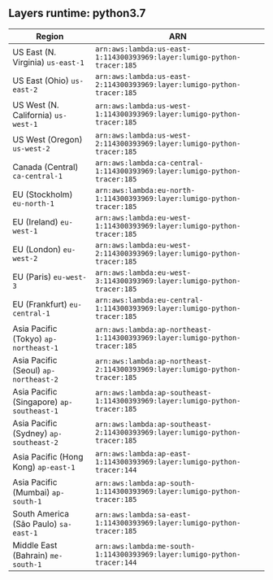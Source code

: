 Layers runtime: python3.7
----
| Region | ARN |
| --- | --- |
|US East (N. Virginia)  `us-east-1`|`arn:aws:lambda:us-east-1:114300393969:layer:lumigo-python-tracer:185`|
|US East (Ohio)  `us-east-2`|`arn:aws:lambda:us-east-2:114300393969:layer:lumigo-python-tracer:185`|
|US West (N. California)  `us-west-1`|`arn:aws:lambda:us-west-1:114300393969:layer:lumigo-python-tracer:185`|
|US West (Oregon)  `us-west-2`|`arn:aws:lambda:us-west-2:114300393969:layer:lumigo-python-tracer:185`|
|Canada (Central)  `ca-central-1`|`arn:aws:lambda:ca-central-1:114300393969:layer:lumigo-python-tracer:185`|
|EU (Stockholm)  `eu-north-1`|`arn:aws:lambda:eu-north-1:114300393969:layer:lumigo-python-tracer:185`|
|EU (Ireland)  `eu-west-1`|`arn:aws:lambda:eu-west-1:114300393969:layer:lumigo-python-tracer:185`|
|EU (London)  `eu-west-2`|`arn:aws:lambda:eu-west-2:114300393969:layer:lumigo-python-tracer:185`|
|EU (Paris)  `eu-west-3`|`arn:aws:lambda:eu-west-3:114300393969:layer:lumigo-python-tracer:185`|
|EU (Frankfurt)  `eu-central-1`|`arn:aws:lambda:eu-central-1:114300393969:layer:lumigo-python-tracer:185`|
|Asia Pacific (Tokyo)  `ap-northeast-1`|`arn:aws:lambda:ap-northeast-1:114300393969:layer:lumigo-python-tracer:185`|
|Asia Pacific (Seoul)  `ap-northeast-2`|`arn:aws:lambda:ap-northeast-2:114300393969:layer:lumigo-python-tracer:185`|
|Asia Pacific (Singapore)  `ap-southeast-1`|`arn:aws:lambda:ap-southeast-1:114300393969:layer:lumigo-python-tracer:185`|
|Asia Pacific (Sydney)  `ap-southeast-2`|`arn:aws:lambda:ap-southeast-2:114300393969:layer:lumigo-python-tracer:185`|
|Asia Pacific (Hong Kong)  `ap-east-1`|`arn:aws:lambda:ap-east-1:114300393969:layer:lumigo-python-tracer:144`|
|Asia Pacific (Mumbai)  `ap-south-1`|`arn:aws:lambda:ap-south-1:114300393969:layer:lumigo-python-tracer:185`|
|South America (São Paulo)  `sa-east-1`|`arn:aws:lambda:sa-east-1:114300393969:layer:lumigo-python-tracer:185`|
|Middle East (Bahrain)  `me-south-1`|`arn:aws:lambda:me-south-1:114300393969:layer:lumigo-python-tracer:144`|
